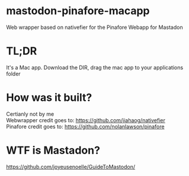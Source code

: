 # mastodon-pinafore-macapp
Web wrapper based on nativefier for the Pinafore Webapp for Mastadon

# TL;DR
It's a Mac app. Download the DIR, drag the mac app to your applications folder

# How was it built?
Certianly not by me  
Webwrapper credit goes to: https://github.com/jiahaog/nativefier  
Pinafore credit goes to: https://github.com/nolanlawson/pinafore

# WTF is Mastadon?
https://github.com/joyeusenoelle/GuideToMastodon/
